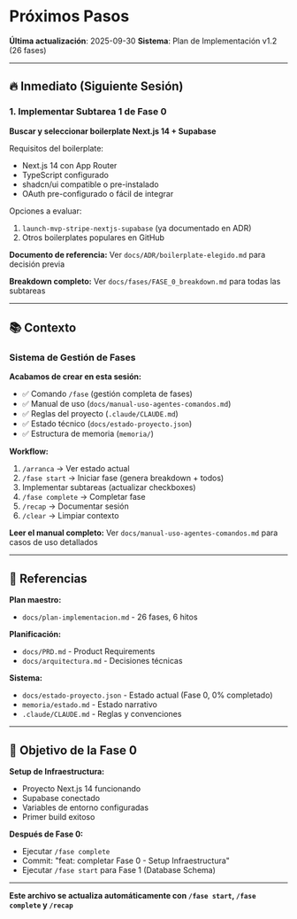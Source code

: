 # Próximos Pasos

**Última actualización**: 2025-09-30
**Sistema**: Plan de Implementación v1.2 (26 fases)

---

## 🔥 Inmediato (Siguiente Sesión)

### 1. Implementar Subtarea 1 de Fase 0

**Buscar y seleccionar boilerplate Next.js 14 + Supabase**

Requisitos del boilerplate:
- Next.js 14 con App Router
- TypeScript configurado
- shadcn/ui compatible o pre-instalado
- OAuth pre-configurado o fácil de integrar

Opciones a evaluar:
1. `launch-mvp-stripe-nextjs-supabase` (ya documentado en ADR)
2. Otros boilerplates populares en GitHub

**Documento de referencia:**
Ver `docs/ADR/boilerplate-elegido.md` para decisión previa

**Breakdown completo:**
Ver `docs/fases/FASE_0_breakdown.md` para todas las subtareas

---

## 📚 Contexto

### Sistema de Gestión de Fases

**Acabamos de crear en esta sesión:**
- ✅ Comando `/fase` (gestión completa de fases)
- ✅ Manual de uso (`docs/manual-uso-agentes-comandos.md`)
- ✅ Reglas del proyecto (`.claude/CLAUDE.md`)
- ✅ Estado técnico (`docs/estado-proyecto.json`)
- ✅ Estructura de memoria (`memoria/`)

**Workflow:**
1. `/arranca` → Ver estado actual
2. `/fase start` → Iniciar fase (genera breakdown + todos)
3. Implementar subtareas (actualizar checkboxes)
4. `/fase complete` → Completar fase
5. `/recap` → Documentar sesión
6. `/clear` → Limpiar contexto

**Leer el manual completo:**
Ver `docs/manual-uso-agentes-comandos.md` para casos de uso detallados

---

## 📖 Referencias

**Plan maestro:**
- `docs/plan-implementacion.md` - 26 fases, 6 hitos

**Planificación:**
- `docs/PRD.md` - Product Requirements
- `docs/arquitectura.md` - Decisiones técnicas

**Sistema:**
- `docs/estado-proyecto.json` - Estado actual (Fase 0, 0% completado)
- `memoria/estado.md` - Estado narrativo
- `.claude/CLAUDE.md` - Reglas y convenciones

---

## 🎯 Objetivo de la Fase 0

**Setup de Infraestructura:**
- Proyecto Next.js 14 funcionando
- Supabase conectado
- Variables de entorno configuradas
- Primer build exitoso

**Después de Fase 0:**
- Ejecutar `/fase complete`
- Commit: "feat: completar Fase 0 - Setup Infraestructura"
- Ejecutar `/fase start` para Fase 1 (Database Schema)

---

**Este archivo se actualiza automáticamente con `/fase start`, `/fase complete` y `/recap`**
